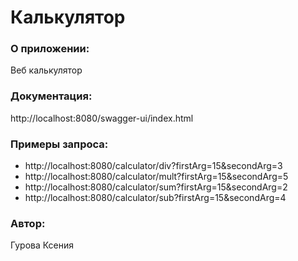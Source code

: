 # Калькулятор
### О приложении:
Веб калькулятор

### Документация:
http://localhost:8080/swagger-ui/index.html

### Примеры запроса:
- http://localhost:8080/calculator/div?firstArg=15&secondArg=3
- http://localhost:8080/calculator/mult?firstArg=15&secondArg=5
- http://localhost:8080/calculator/sum?firstArg=15&secondArg=2
- http://localhost:8080/calculator/sub?firstArg=15&secondArg=4

### Автор:
Гурова Ксения
